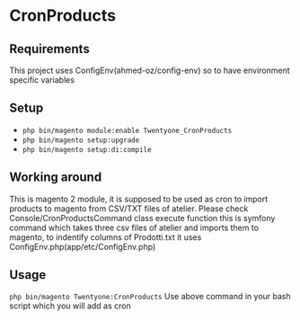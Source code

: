CronProducts
===

Requirements
---
This project uses ConfigEnv(ahmed-oz/config-env) so to have environment specific variables

Setup
---
* ```php bin/magento module:enable Twentyone_CronProducts```
* ```php bin/magento setup:upgrade```
* ```php bin/magento setup:di:compile```

Working around
---
This is magento 2 module, it is supposed to be used as cron to import products to magento from CSV/TXT files of atelier.
Please check Console/CronProductsCommand class execute function this is symfony command which takes three csv files of atelier and imports them to magento, to indentify columns of Prodotti.txt it uses ConfigEnv.php(app/etc/ConfigEnv.php)
 
Usage
---
```php bin/magento Twentyone:CronProducts```
Use above command in your bash script which you will add as cron